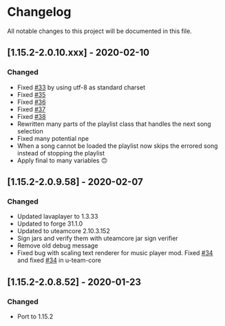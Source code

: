 # Changelog
All notable changes to this project will be documented in this file.

## [1.15.2-2.0.10.xxx] - 2020-02-10
### Changed
 - Fixed [#33](https://github.com/MC-U-Team/U-Team-Core/issues/33) by using utf-8 as standard charset
 - Fixed [#35](https://github.com/MC-U-Team/U-Team-Core/issues/35)
 - Fixed [#36](https://github.com/MC-U-Team/U-Team-Core/issues/36)
 - Fixed [#37](https://github.com/MC-U-Team/U-Team-Core/issues/37)
 - Fixed [#38](https://github.com/MC-U-Team/U-Team-Core/issues/38)
 - Rewritten many parts of the playlist class that handles the next song selection
 - Fixed many potential npe
 - When a song cannot be loaded the playlist now skips the errored song instead of stopping the playlist
 - Apply final to many variables 🙃 

## [1.15.2-2.0.9.58] - 2020-02-07
### Changed
 - Updated lavaplayer to 1.3.33
 - Updated to forge 31.1.0
 - Updated to uteamcore 2.10.3.152
 - Sign jars and verify them with uteamcore jar sign verifier
 - Remove old debug message
- Fixed bug with scaling text renderer for music player mod. Fixed [#34](https://github.com/MC-U-Team/Music-Player/issues/34) and fixed [#34](https://github.com/MC-U-Team/U-Team-Core/issues/34) in u-team-core

## [1.15.2-2.0.8.52] - 2020-01-23
### Changed
 - Port to 1.15.2